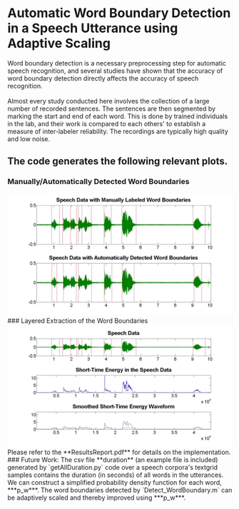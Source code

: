 # Automatic Word Boundary Detection in a Speech Utterance using Adaptive Scaling

Word boundary detection is a necessary preprocessing step for automatic speech recognition, and several studies have shown that the accuracy of word boundary detection directly affects the accuracy of speech recognition.<br><br>
Almost every study conducted here involves the collection of a large number of recorded sentences. The sentences are then segmented by marking the start and end of each word. This is done by trained individuals in the lab, and their work is compared to each others' to establish a measure of inter-labeler reliability. The recordings are typically high quality and low noise.
## The code generates the following relevant plots.
### Manually/Automatically Detected Word Boundaries
<img src="1.jpg" width="600">
### Layered Extraction of the Word Boundaries
<img src="2.jpg" width="600">
Please refer to the **ResultsReport.pdf** for details on the implementation.
### Future Work:
The csv file **duration** (an example file is included) generated by `getAllDuration.py` code over a speech corpora's textgrid samples contains the duration (in seconds) of all words in the utterances. We can construct a simplified probability density function for each word, ***p_w***. The word boundaries detected by `Detect_WordBoundary.m` can be adaptively scaled and thereby improved using ***p_w***.<br><br>

